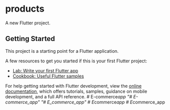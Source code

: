 # products

A new Flutter project.

## Getting Started

This project is a starting point for a Flutter application.

A few resources to get you started if this is your first Flutter project:

- [Lab: Write your first Flutter app](https://docs.flutter.dev/get-started/codelab)
- [Cookbook: Useful Flutter samples](https://docs.flutter.dev/cookbook)

For help getting started with Flutter development, view the
[online documentation](https://docs.flutter.dev/), which offers tutorials,
samples, guidance on mobile development, and a full API reference.
#   E - c o m m e r c e _ a p p  
 "# E-commerce_app" 
"# E_commerce_app" 
#   E _ c o m m e r c e _ a p p  
 #   E _ c o m m e r c e _ a p p  
 